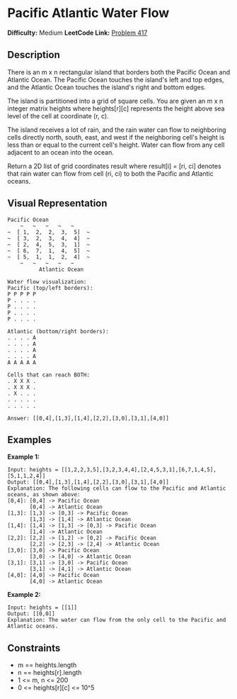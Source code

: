 # Pacific Atlantic Water Flow

**Difficulty:** Medium
**LeetCode Link:** [Problem 417](https://leetcode.com/problems/pacific-atlantic-water-flow/)

## Description
There is an m x n rectangular island that borders both the Pacific Ocean and Atlantic Ocean. The Pacific Ocean touches the island's left and top edges, and the Atlantic Ocean touches the island's right and bottom edges.

The island is partitioned into a grid of square cells. You are given an m x n integer matrix heights where heights[r][c] represents the height above sea level of the cell at coordinate (r, c).

The island receives a lot of rain, and the rain water can flow to neighboring cells directly north, south, east, and west if the neighboring cell's height is less than or equal to the current cell's height. Water can flow from any cell adjacent to an ocean into the ocean.

Return a 2D list of grid coordinates result where result[i] = [ri, ci] denotes that rain water can flow from cell (ri, ci) to both the Pacific and Atlantic oceans.

## Visual Representation

```
Pacific Ocean
    ~   ~   ~   ~   ~
~  [ 1,  2,  2,  3,  5]  ~
~  [ 3,  2,  3,  4,  4]  ~
~  [ 2,  4,  5,  3,  1]  ~
~  [ 6,  7,  1,  4,  5]  ~
~  [ 5,  1,  1,  2,  4]  ~
    ~   ~   ~   ~   ~
          Atlantic Ocean

Water flow visualization:
Pacific (top/left borders):
P P P P P
P . . . .
P . . . .
P . . . .
P . . . .

Atlantic (bottom/right borders):
. . . . A
. . . . A
. . . . A
. . . . A
A A A A A

Cells that can reach BOTH:
. X X X .
. X X X .
. X . . .
. . . . .
. . . . .

Answer: [[0,4],[1,3],[1,4],[2,2],[3,0],[3,1],[4,0]]
```

## Examples

**Example 1:**
```
Input: heights = [[1,2,2,3,5],[3,2,3,4,4],[2,4,5,3,1],[6,7,1,4,5],[5,1,1,2,4]]
Output: [[0,4],[1,3],[1,4],[2,2],[3,0],[3,1],[4,0]]
Explanation: The following cells can flow to the Pacific and Atlantic oceans, as shown above:
[0,4]: [0,4] -> Pacific Ocean
       [0,4] -> Atlantic Ocean
[1,3]: [1,3] -> [0,3] -> Pacific Ocean
       [1,3] -> [1,4] -> Atlantic Ocean
[1,4]: [1,4] -> [1,3] -> [0,3] -> Pacific Ocean
       [1,4] -> Atlantic Ocean
[2,2]: [2,2] -> [1,2] -> [0,2] -> Pacific Ocean
       [2,2] -> [2,3] -> [2,4] -> Atlantic Ocean
[3,0]: [3,0] -> Pacific Ocean
       [3,0] -> [4,0] -> Atlantic Ocean
[3,1]: [3,1] -> [3,0] -> Pacific Ocean
       [3,1] -> [4,1] -> Atlantic Ocean
[4,0]: [4,0] -> Pacific Ocean
       [4,0] -> Atlantic Ocean
```

**Example 2:**
```
Input: heights = [[1]]
Output: [[0,0]]
Explanation: The water can flow from the only cell to the Pacific and Atlantic oceans.
```

## Constraints
- m == heights.length
- n == heights[r].length
- 1 <= m, n <= 200
- 0 <= heights[r][c] <= 10^5

